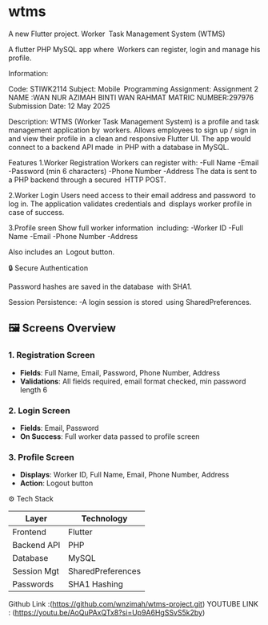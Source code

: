 # wtms

A new Flutter project.
Worker Task Management System (WTMS)

A flutter PHP MySQL app where Workers can register, login and manage his profile.

 Information:

Code: STIWK2114 
Subject: Mobile Programming
Assignment: Assignment 2
NAME :WAN NUR AZIMAH BINTI WAN RAHMAT
MATRIC NUMBER:297976
Submission Date: 12 May 2025


 Description:
WTMS (Worker Task Management System) is a profile and task management application by workers. Allows employees to sign up​ / sign in and view their profile in a clean and responsive Flutter UI. The app would connect to a backend API made in PHP with a database in MySQL.

Features
1.Worker Registration
Workers can register with:
-Full Name
-Email
-Password (min 6 characters)
-Phone Number
-Address
The data is sent to a PHP backend through a secured HTTP POST.

2.Worker Login
Users need access to their email address and password to log in. The application validates credentials and displays worker profile in case of success.

3.Profile sreen
Show full worker information including:
-Worker ID
-Full Name
-Email
-Phone Number
-Address

Also includes an Logout button.

🔒 Secure Authentication

Password hashes are saved in the database with SHA1.


Session Persistence:
-A login session is stored using SharedPreferences.


## 🖼️ Screens Overview

### 1. **Registration Screen**
- **Fields**: Full Name, Email, Password, Phone Number, Address
- **Validations**: All fields required, email format checked, min password length 6

### 2. **Login Screen**
- **Fields**: Email, Password
- **On Success**: Full worker data passed to profile screen

### 3. **Profile Screen**
- **Displays**: Worker ID, Full Name, Email, Phone Number, Address
- **Action**: Logout button



⚙️ Tech Stack

| Layer        | Technology       |
|--------------|------------------|
| Frontend     | Flutter          |
| Backend API  | PHP              |
| Database     | MySQL            |
| Session Mgt  | SharedPreferences|
| Passwords    | SHA1 Hashing     



Github Link :(https://github.com/wnzimah/wtms-project.git)
YOUTUBE LINK : (https://youtu.be/AoQuPAxQTx8?si=Up9A6HgSSvS5k2by)